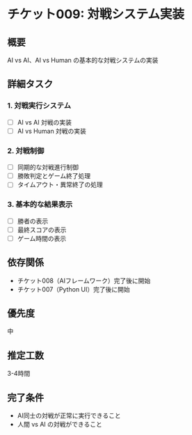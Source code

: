 # チケット009: 対戦システム実装

## 概要
AI vs AI、AI vs Human の基本的な対戦システムの実装

## 詳細タスク

### 1. 対戦実行システム
- [ ] AI vs AI 対戦の実装
- [ ] AI vs Human 対戦の実装

### 2. 対戦制御
- [ ] 同期的な対戦進行制御
- [ ] 勝敗判定とゲーム終了処理
- [ ] タイムアウト・異常終了の処理

### 3. 基本的な結果表示
- [ ] 勝者の表示
- [ ] 最終スコアの表示
- [ ] ゲーム時間の表示

## 依存関係
- チケット008（AIフレームワーク）完了後に開始
- チケット007（Python UI）完了後に開始

## 優先度
中

## 推定工数
3-4時間

## 完了条件
- AI同士の対戦が正常に実行できること
- 人間 vs AI の対戦ができること